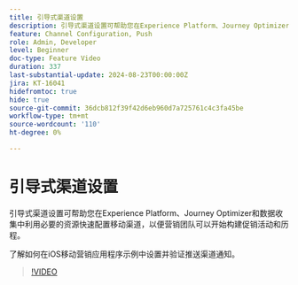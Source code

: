 ```yaml
---
title: 引导式渠道设置
description: 引导式渠道设置可帮助您在Experience Platform、Journey Optimizer和数据收集中利用必要的资源快速配置移动渠道，以便营销团队可以开始构建促销活动和历程。 了解如何在iOS移动营销应用程序示例中设置并验证推送渠道通知。
feature: Channel Configuration, Push
role: Admin, Developer
level: Beginner
doc-type: Feature Video
duration: 337
last-substantial-update: 2024-08-23T00:00:00Z
jira: KT-16041
hidefromtoc: true
hide: true
source-git-commit: 36dcb812f39f42d6eb960d7a725761c4c3fa45be
workflow-type: tm+mt
source-wordcount: '110'
ht-degree: 0%

---
```



# 引导式渠道设置

引导式渠道设置可帮助您在Experience Platform、Journey Optimizer和数据收集中利用必要的资源快速配置移动渠道，以便营销团队可以开始构建促销活动和历程。

了解如何在iOS移动营销应用程序示例中设置并验证推送渠道通知。

>[!VIDEO](https://video.tv.adobe.com/v/3433053/?learn=on)
